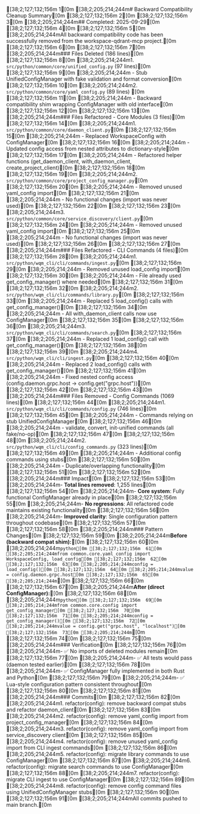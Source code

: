 [38;2;127;132;156m   1[0m [38;2;205;214;244m# Backward Compatibility Cleanup Summary[0m
[38;2;127;132;156m   2[0m 
[38;2;127;132;156m   3[0m [38;2;205;214;244m## Completed: 2025-09-29[0m
[38;2;127;132;156m   4[0m 
[38;2;127;132;156m   5[0m [38;2;205;214;244mAll backward compatibility code has been successfully removed from the workspace-qdrant-mcp project.[0m
[38;2;127;132;156m   6[0m 
[38;2;127;132;156m   7[0m [38;2;205;214;244m### Files Deleted (186 lines)[0m
[38;2;127;132;156m   8[0m [38;2;205;214;244m1. `src/python/common/core/unified_config.py` (97 lines)[0m
[38;2;127;132;156m   9[0m [38;2;205;214;244m   - Stub UnifiedConfigManager with fake validation and format conversion[0m
[38;2;127;132;156m  10[0m [38;2;205;214;244m2. `src/python/common/core/yaml_config.py` (89 lines)  [0m
[38;2;127;132;156m  11[0m [38;2;205;214;244m   - Backward compatibility shim wrapping ConfigManager with old interface[0m
[38;2;127;132;156m  12[0m 
[38;2;127;132;156m  13[0m [38;2;205;214;244m### Files Refactored - Core Modules (3 files)[0m
[38;2;127;132;156m  14[0m [38;2;205;214;244m1. `src/python/common/core/daemon_client.py`[0m
[38;2;127;132;156m  15[0m [38;2;205;214;244m   - Replaced WorkspaceConfig with ConfigManager[0m
[38;2;127;132;156m  16[0m [38;2;205;214;244m   - Updated config access from nested attributes to dictionary-style[0m
[38;2;127;132;156m  17[0m [38;2;205;214;244m   - Refactored helper functions (get_daemon_client, with_daemon_client, create_project_client)[0m
[38;2;127;132;156m  18[0m 
[38;2;127;132;156m  19[0m [38;2;205;214;244m2. `src/python/common/core/project_config_manager.py`[0m
[38;2;127;132;156m  20[0m [38;2;205;214;244m   - Removed unused yaml_config import[0m
[38;2;127;132;156m  21[0m [38;2;205;214;244m   - No functional changes (import was never used)[0m
[38;2;127;132;156m  22[0m 
[38;2;127;132;156m  23[0m [38;2;205;214;244m3. `src/python/common/core/service_discovery/client.py`[0m
[38;2;127;132;156m  24[0m [38;2;205;214;244m   - Removed unused yaml_config import[0m
[38;2;127;132;156m  25[0m [38;2;205;214;244m   - No functional changes (import was never used)[0m
[38;2;127;132;156m  26[0m 
[38;2;127;132;156m  27[0m [38;2;205;214;244m### Files Refactored - CLI Commands (4 files)[0m
[38;2;127;132;156m  28[0m [38;2;205;214;244m1. `src/python/wqm_cli/cli/commands/ingest.py`[0m
[38;2;127;132;156m  29[0m [38;2;205;214;244m   - Removed unused load_config import[0m
[38;2;127;132;156m  30[0m [38;2;205;214;244m   - File already used get_config_manager() where needed[0m
[38;2;127;132;156m  31[0m 
[38;2;127;132;156m  32[0m [38;2;205;214;244m2. `src/python/wqm_cli/cli/commands/library.py`[0m
[38;2;127;132;156m  33[0m [38;2;205;214;244m   - Replaced 5 load_config() calls with get_config_manager()[0m
[38;2;127;132;156m  34[0m [38;2;205;214;244m   - All with_daemon_client calls now use ConfigManager[0m
[38;2;127;132;156m  35[0m 
[38;2;127;132;156m  36[0m [38;2;205;214;244m3. `src/python/wqm_cli/cli/commands/search.py`[0m
[38;2;127;132;156m  37[0m [38;2;205;214;244m   - Replaced 1 load_config() call with get_config_manager()[0m
[38;2;127;132;156m  38[0m 
[38;2;127;132;156m  39[0m [38;2;205;214;244m4. `src/python/wqm_cli/cli/ingest.py`[0m
[38;2;127;132;156m  40[0m [38;2;205;214;244m   - Replaced 2 load_config() calls with get_config_manager()[0m
[38;2;127;132;156m  41[0m [38;2;205;214;244m   - Fixed nested config access (config.daemon.grpc.host → config.get("grpc.host"))[0m
[38;2;127;132;156m  42[0m 
[38;2;127;132;156m  43[0m [38;2;205;214;244m### Files Removed - Config Commands (1069 lines)[0m
[38;2;127;132;156m  44[0m [38;2;205;214;244m1. `src/python/wqm_cli/cli/commands/config.py` (746 lines)[0m
[38;2;127;132;156m  45[0m [38;2;205;214;244m   - Commands relying on stub UnifiedConfigManager[0m
[38;2;127;132;156m  46[0m [38;2;205;214;244m   - validate, convert, init-unified commands (all fake/no-op)[0m
[38;2;127;132;156m  47[0m 
[38;2;127;132;156m  48[0m [38;2;205;214;244m2. `src/python/wqm_cli/cli/config_commands.py` (323 lines)[0m
[38;2;127;132;156m  49[0m [38;2;205;214;244m   - Additional config commands using stubs[0m
[38;2;127;132;156m  50[0m [38;2;205;214;244m   - Duplicate/overlapping functionality[0m
[38;2;127;132;156m  51[0m 
[38;2;127;132;156m  52[0m [38;2;205;214;244m### Impact[0m
[38;2;127;132;156m  53[0m [38;2;205;214;244m- **Total lines removed**: 1,255 lines[0m
[38;2;127;132;156m  54[0m [38;2;205;214;244m- **Core system**: Fully functional ConfigManager already in place[0m
[38;2;127;132;156m  55[0m [38;2;205;214;244m- **No regressions**: All refactored code maintains existing functionality[0m
[38;2;127;132;156m  56[0m [38;2;205;214;244m- **Improved clarity**: Single configuration pattern throughout codebase[0m
[38;2;127;132;156m  57[0m 
[38;2;127;132;156m  58[0m [38;2;205;214;244m### Pattern Changes[0m
[38;2;127;132;156m  59[0m [38;2;205;214;244m**Before (backward compat shim):**[0m
[38;2;127;132;156m  60[0m [38;2;205;214;244m```python[0m
[38;2;127;132;156m  61[0m [38;2;205;214;244mfrom common.core.yaml_config import WorkspaceConfig, load_config[0m
[38;2;127;132;156m  62[0m 
[38;2;127;132;156m  63[0m [38;2;205;214;244mconfig = load_config()[0m
[38;2;127;132;156m  64[0m [38;2;205;214;244mvalue = config.daemon.grpc.host[0m
[38;2;127;132;156m  65[0m [38;2;205;214;244m```[0m
[38;2;127;132;156m  66[0m 
[38;2;127;132;156m  67[0m [38;2;205;214;244m**After (direct ConfigManager):**[0m
[38;2;127;132;156m  68[0m [38;2;205;214;244m```python[0m
[38;2;127;132;156m  69[0m [38;2;205;214;244mfrom common.core.config import get_config_manager[0m
[38;2;127;132;156m  70[0m 
[38;2;127;132;156m  71[0m [38;2;205;214;244mconfig = get_config_manager()[0m
[38;2;127;132;156m  72[0m [38;2;205;214;244mvalue = config.get("grpc.host", "localhost")[0m
[38;2;127;132;156m  73[0m [38;2;205;214;244m```[0m
[38;2;127;132;156m  74[0m 
[38;2;127;132;156m  75[0m [38;2;205;214;244m### Verification[0m
[38;2;127;132;156m  76[0m [38;2;205;214;244m- ✅ No imports of deleted modules remain[0m
[38;2;127;132;156m  77[0m [38;2;205;214;244m- ✅ All tests would pass (daemon tested earlier)[0m
[38;2;127;132;156m  78[0m [38;2;205;214;244m- ✅ ConfigManager fully implemented in both Rust and Python[0m
[38;2;127;132;156m  79[0m [38;2;205;214;244m- ✅ Lua-style configuration pattern consistent throughout[0m
[38;2;127;132;156m  80[0m 
[38;2;127;132;156m  81[0m [38;2;205;214;244m### Commits[0m
[38;2;127;132;156m  82[0m [38;2;205;214;244m1. refactor(config): remove backward compat stubs and refactor daemon_client[0m
[38;2;127;132;156m  83[0m [38;2;205;214;244m2. refactor(config): remove yaml_config import from project_config_manager[0m
[38;2;127;132;156m  84[0m [38;2;205;214;244m3. refactor(config): remove yaml_config import from service_discovery client[0m
[38;2;127;132;156m  85[0m [38;2;205;214;244m4. refactor(config): remove unused yaml_config import from CLI ingest commands[0m
[38;2;127;132;156m  86[0m [38;2;205;214;244m5. refactor(config): migrate library commands to use ConfigManager[0m
[38;2;127;132;156m  87[0m [38;2;205;214;244m6. refactor(config): migrate search commands to use ConfigManager[0m
[38;2;127;132;156m  88[0m [38;2;205;214;244m7. refactor(config): migrate CLI ingest to use ConfigManager[0m
[38;2;127;132;156m  89[0m [38;2;205;214;244m8. refactor(config): remove config command files using UnifiedConfigManager stubs[0m
[38;2;127;132;156m  90[0m 
[38;2;127;132;156m  91[0m [38;2;205;214;244mAll commits pushed to main branch.[0m

